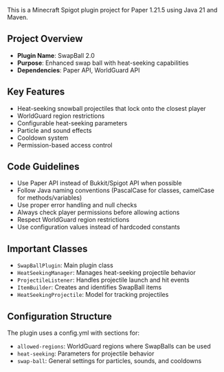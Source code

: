 <!-- Use this file to provide workspace-specific custom instructions to Copilot. For more details, visit https://code.visualstudio.com/docs/copilot/copilot-customization#_use-a-githubcopilotinstructionsmd-file -->

This is a Minecraft Spigot plugin project for Paper 1.21.5 using Java 21 and Maven.

## Project Overview
- **Plugin Name**: SwapBall 2.0
- **Purpose**: Enhanced swap ball with heat-seeking capabilities
- **Dependencies**: Paper API, WorldGuard API

## Key Features
- Heat-seeking snowball projectiles that lock onto the closest player
- WorldGuard region restrictions
- Configurable heat-seeking parameters
- Particle and sound effects
- Cooldown system
- Permission-based access control

## Code Guidelines
- Use Paper API instead of Bukkit/Spigot API when possible
- Follow Java naming conventions (PascalCase for classes, camelCase for methods/variables)
- Use proper error handling and null checks
- Always check player permissions before allowing actions
- Respect WorldGuard region restrictions
- Use configuration values instead of hardcoded constants

## Important Classes
- `SwapBallPlugin`: Main plugin class
- `HeatSeekingManager`: Manages heat-seeking projectile behavior
- `ProjectileListener`: Handles projectile launch and hit events
- `ItemBuilder`: Creates and identifies SwapBall items
- `HeatSeekingProjectile`: Model for tracking projectiles

## Configuration Structure
The plugin uses a config.yml with sections for:
- `allowed-regions`: WorldGuard regions where SwapBalls can be used
- `heat-seeking`: Parameters for projectile behavior
- `swap-ball`: General settings for particles, sounds, and cooldowns
